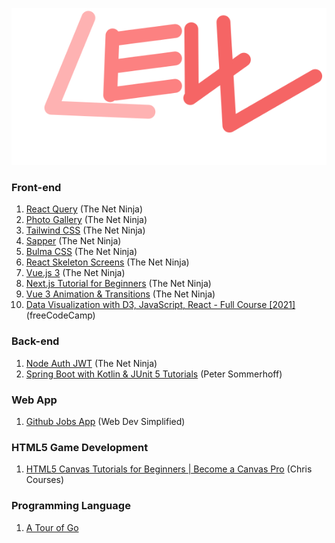 <p align="center">
    <img src="logo.svg" />
</p>

### Front-end

1. [React Query](https://www.youtube.com/playlist?list=PL4cUxeGkcC9jpi7Ptjl5b50p9gLjOFani) (The Net Ninja)
2. [Photo Gallery](https://www.youtube.com/watch?v=vUe91uOx7R0) (The Net Ninja)
3. [Tailwind CSS](https://www.youtube.com/playlist?list=PL4cUxeGkcC9gpXORlEHjc5bgnIi5HEGhw) (The Net Ninja)
4. [Sapper](https://www.youtube.com/playlist?list=PL4cUxeGkcC9gdr4Qhx83gBBcID-KMe-PQ) (The Net Ninja)
5. [Bulma CSS](https://www.youtube.com/playlist?list=PL4cUxeGkcC9iXItWKbaQxcyDT1u6E7a8a) (The Net Ninja)
6. [React Skeleton Screens](https://www.youtube.com/playlist?list=PL4cUxeGkcC9i6bZhMuAzQpC6YgLmB4k4-) (The Net Ninja)
7. [Vue.js 3](https://youtube.com/playlist?list=PL4cUxeGkcC9hYYGbV60Vq3IXYNfDk8At1) (The Net Ninja)
8. [Next.js Tutorial for Beginners](https://youtube.com/playlist?list=PL4cUxeGkcC9g9gP2onazU5-2M-AzA8eBw) (The Net Ninja)
8. [Vue 3 Animation & Transitions](https://youtube.com/playlist?list=PL4cUxeGkcC9ghm7-iTfS9n468Kp7l9Ipu) (The Net Ninja)
9. [Data Visualization with D3, JavaScript, React - Full Course [2021]](https://youtu.be/2LhoCfjm8R4) (freeCodeCamp)

### Back-end
1. [Node Auth JWT](https://www.youtube.com/playlist?list=PL4cUxeGkcC9iqqESP8335DA5cRFp8loyp) (The Net Ninja)
2. [Spring Boot with Kotlin & JUnit 5 Tutorials](https://youtube.com/playlist?list=PL6gx4Cwl9DGDPsneZWaOFg0H2wsundyGr) (Peter Sommerhoff)

### Web App
1. [Github Jobs App](https://www.youtube.com/watch?v=fxY1q4SCB64) (Web Dev Simplified)

### HTML5 Game Development
1. [HTML5 Canvas Tutorials for Beginners | Become a Canvas Pro](https://youtube.com/playlist?list=PLpPnRKq7eNW3We9VdCfx9fprhqXHwTPXL) (Chris Courses)

### Programming Language
1. [A Tour of Go](https://tour.golang.org/welcome/1)
